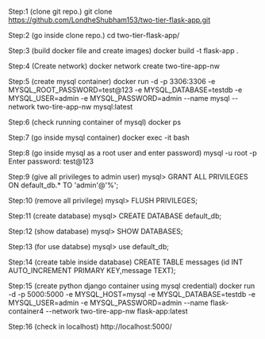 Step:1 (clone git repo.)
git clone https://github.com/LondheShubham153/two-tier-flask-app.git

Step:2 (go inside clone repo.)
cd two-tier-flask-app/

Step:3 (build docker file and create images)
docker build -t flask-app .

Step:4 (Create network)
docker network create two-tire-app-nw

Step:5 (create mysql container)
docker run -d -p 3306:3306 -e MYSQL_ROOT_PASSWORD=test@123 -e MYSQL_DATABASE=testdb -e MYSQL_USER=admin -e MYSQL_PASSWORD=admin --name mysql --network two-tire-app-nw mysql:latest

Step:6 (check running container of mysql)
docker ps 

Step:7 (go inside mysql container)
docker exec -it <container ID> bash

Step:8 (go inside mysql as a root user and enter password)
mysql -u root -p
Enter password: test@123

Step:9 (give all privileges to admin user)
mysql> GRANT ALL PRIVILEGES ON default_db.* TO 'admin'@'%';

Step:10 (remove all privilege)
mysql> FLUSH PRIVILEGES;


Step:11 (create database)
mysql> CREATE DATABASE default_db;

Step:12 (show database)
mysql> SHOW DATABASES;

Step:13 (for use databse)
mysql> use default_db;

Step:14 (create table inside database)
CREATE TABLE messages (id INT AUTO_INCREMENT PRIMARY KEY,message TEXT);

Step:15 (create python django container using mysql credential)
docker run -d -p 5000:5000 -e MYSQL_HOST=mysql -e MYSQL_DATABASE=testdb -e MYSQL_USER=admin -e MYSQL_PASSWORD=admin --name flask-container4 --network two-tire-app-nw flask-app:latest

Step:16 (check in localhost)
http://localhost:5000/
